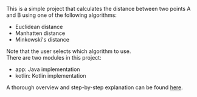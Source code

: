 This is a simple project that calculates the distance between two points A and B using one of the following algorithms:
* Euclidean distance
* Manhatten distance
* Minkowski's distance

Note that the user selects which algorithm to use.  
There are two modules in this project:
* app: Java implementation
* kotlin: Kotlin implementation

A thorough overview and step-by-step explanation can be found [here](http://mobiledevhub.com/2018/10/12/android-calculating-distance-between-two-points/).

